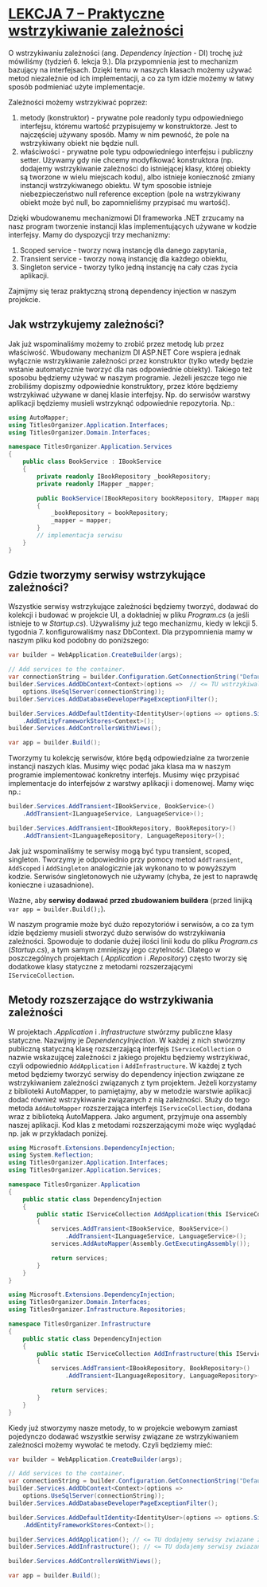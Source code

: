 # [LEKCJA 7 – Praktyczne wstrzykiwanie zależności](https://kurs.szkoladotneta.pl/zostan-programista-asp-net/tydzien-8-od-widoku-do-modelu/lekcja-7-praktyczne-wstrzykiwanie-zaleznosci/)
O wstrzykiwaniu zależności (ang. _Dependency Injection_ - DI) trochę już mówiliśmy (tydzień 6. lekcja 9.). Dla przypomnienia jest to mechanizm bazujący na interfejsach. Dzięki temu w naszych klasach możemy używać metod niezależnie od ich implementacji, a co za tym idzie możemy w łatwy sposób podmieniać użyte implementacje.

Zależności możemy wstrzykiwać poprzez:
1. metody (konstruktor) - prywatne pole readonly typu odpowiedniego interfejsu, któremu wartość przypisujemy w konstruktorze. Jest to najczęściej używany sposób. Mamy w nim pewność, że pole na wstrzykiwany obiekt nie będzie null.
2. właściwości - prywatne pole typu odpowiedniego interfejsu i publiczny setter. Używamy gdy nie chcemy modyfikować konstruktora (np. dodajemy wstrzykiwanie zależności do istniejącej klasy, której obiekty są tworzone w wielu miejscach kodu), albo istnieje konieczność zmiany instancji wstrzykiwanego obiektu. W tym sposobie istnieje niebezpieczeństwo null reference exception (pole na wstrzykiwany obiekt może być null, bo zapomnieliśmy przypisać mu wartość).

Dzięki wbudowanemu mechanizmowi DI frameworka .NET zrzucamy na nasz program tworzenie instancji klas implementujących używane w kodzie interfejsy. Mamy do dyspozycji trzy mechanizmy:
1. Scoped service - tworzy nową instancję dla danego zapytania,
2. Transient service - tworzy nową instancję dla każdego obiektu,
3. Singleton service - tworzy tylko jedną instancję na cały czas życia aplikacji.

Zajmijmy się teraz praktyczną stroną dependency injection w naszym projekcie.
## Jak wstrzykujemy zależności?
Jak już wspominaliśmy możemy to zrobić przez metodę lub przez właściwość. Wbudowany mechanizm DI ASP.NET Core wspiera jednak wyłącznie wstrzykiwanie zależności przez konstruktor (tylko wtedy będzie wstanie automatycznie tworzyć dla nas odpowiednie obiekty). Takiego też sposobu będziemy używać w naszym programie. Jeżeli jeszcze tego nie zrobiliśmy dopiszmy odpowiednie konstruktory, przez które będziemy wstrzykiwać używane w danej klasie interfejsy. Np. do serwisów warstwy aplikacji będziemy musieli wstrzyknąć odpowiednie repozytoria. Np.:
```csharp =
using AutoMapper;
using TitlesOrganizer.Application.Interfaces;
using TitlesOrganizer.Domain.Interfaces;

namespace TitlesOrganizer.Application.Services
{
    public class BookService : IBookService
    {
        private readonly IBookRepository _bookRepository;
        private readonly IMapper _mapper;

        public BookService(IBookRepository bookRepository, IMapper mapper)
        {
            _bookRepository = bookRepository;
            _mapper = mapper;
        }
        // implementacja serwisu
    }
}
```
## Gdzie tworzymy serwisy wstrzykujące zależności?
Wszystkie serwisy wstrzykujące zależności będziemy tworzyć, dodawać do kolekcji i budować w projekcie UI, a dokładniej w pliku _Program.cs_ (a jeśli istnieje to w _Startup.cs_). Używaliśmy już tego mechanizmu, kiedy w lekcji 5. tygodnia 7. konfigurowaliśmy nasz DbContext. Dla przypomnienia mamy w naszym pliku kod podobny do poniższego:
```csharp
var builder = WebApplication.CreateBuilder(args);

// Add services to the container.
var connectionString = builder.Configuration.GetConnectionString("DefaultConnection") ?? throw new InvalidOperationException("Connection string 'DefaultConnection' not found.");
builder.Services.AddDbContext<Context>(options =>  // <= TU wstrzykiwalismy nasz DbContext
    options.UseSqlServer(connectionString));
builder.Services.AddDatabaseDeveloperPageExceptionFilter();

builder.Services.AddDefaultIdentity<IdentityUser>(options => options.SignIn.RequireConfirmedAccount = true)
    .AddEntityFrameworkStores<Context>();
builder.Services.AddControllersWithViews();

var app = builder.Build();
```
Tworzymy tu kolekcję serwisów, które będą odpowiedzialne za tworzenie instancji naszych klas. Musimy więc podać jaka klasa ma w naszym programie implementować konkretny interfejs. Musimy więc przypisać implementacje do interfejsów z warstwy aplikacji i domenowej. Mamy więc np.:
```csharp
builder.Services.AddTransient<IBookService, BookService>()
    .AddTransient<ILanguageService, LanguageService>();

builder.Services.AddTransient<IBookRepository, BookRepository>()
    .AddTransient<ILanguageRepository, LanguageRepository>();
```
Jak już wspominaliśmy te serwisy mogą być typu transient, scoped, singleton. Tworzymy je odpowiednio przy pomocy metod `AddTransient`, `AddScoped` i `AddSingleton` analogicznie jak wykonano to w powyższym kodzie. Serwisów singletonowych nie używamy (chyba, że jest to naprawdę konieczne i uzasadnione).

Ważne, aby **serwisy dodawać przed zbudowaniem buildera** (przed linijką `var app = builder.Build();`).

W naszym programie może być dużo repozytoriów i serwisów, a co za tym idzie będziemy musieli stworzyć dużo serwisów do wstrzykiwania zależności. Spowoduje to dodanie dużej ilości linii kodu do pliku _Program.cs_ (_Startup.cs_), a tym samym zmniejszy jego czytelność. Dlatego w poszczególnych projektach (_.Application_ i _.Repository_) często tworzy się dodatkowe klasy statyczne z metodami rozszerzającymi `IServiceCollection`.
## Metody rozszerzające do wstrzykiwania zależności
W projektach _.Application_ i _.Infrastructure_ stwórzmy publiczne klasy statyczne. Nazwijmy je _DependencyInjection_. W każdej z nich stwórzmy publiczną statyczną klasę rozszerzającą interfejs `IServiceCollection` o nazwie wskazującej zależności z jakiego projektu będziemy wstrzykiwać, czyli odpowiednio `AddApplication` i `AddInfrastructure`. W każdej z tych metod będziemy tworzyć serwisy do dependency injection związane ze wstrzykiwaniem zależności związanych z tym projektem. Jeżeli korzystamy z biblioteki AutoMapper, to pamiętajmy, aby w metodzie warstwie aplikacji dodać również wstrzykiwanie związanych z nią zależności. Służy do tego metoda `AddAutoMapper` rozszerzająca interfejs `IServiceCollection`, dodana wraz z biblioteką AutoMappera. Jako argument, przyjmuje ona assembly naszej aplikacji. Kod klas z metodami rozszerzającymi może więc wyglądać np. jak w przykładach poniżej.
```csharp =
using Microsoft.Extensions.DependencyInjection;
using System.Reflection;
using TitlesOrganizer.Application.Interfaces;
using TitlesOrganizer.Application.Services;

namespace TitlesOrganizer.Application
{
    public static class DependencyInjection
    {
        public static IServiceCollection AddApplication(this IServiceCollection services)
        {
            services.AddTransient<IBookService, BookService>()
                .AddTransient<ILanguageService, LanguageService>();
            services.AddAutoMapper(Assembly.GetExecutingAssembly());

            return services;
        }
    }
}
```
```csharp =
using Microsoft.Extensions.DependencyInjection;
using TitlesOrganizer.Domain.Interfaces;
using TitlesOrganizer.Infrastructure.Repositories;

namespace TitlesOrganizer.Infrastructure
{
    public static class DependencyInjection
    {
        public static IServiceCollection AddInfrastructure(this IServiceCollection services)
        {
            services.AddTransient<IBookRepository, BookRepository>()
                .AddTransient<ILanguageRepository, LanguageRepository>();

            return services;
        }
    }
}
```
Kiedy już stworzymy nasze metody, to w projekcie webowym zamiast pojedynczo dodawać wszystkie serwisy związane ze wstrzykiwaniem zależności możemy wywołać te metody. Czyli będziemy mieć:
```csharp =
var builder = WebApplication.CreateBuilder(args);

// Add services to the container.
var connectionString = builder.Configuration.GetConnectionString("DefaultConnection") ?? throw new InvalidOperationException("Connection string 'DefaultConnection' not found.");
builder.Services.AddDbContext<Context>(options =>
    options.UseSqlServer(connectionString));
builder.Services.AddDatabaseDeveloperPageExceptionFilter();

builder.Services.AddDefaultIdentity<IdentityUser>(options => options.SignIn.RequireConfirmedAccount = true)
    .AddEntityFrameworkStores<Context>();

builder.Services.AddApplication(); // <= TU dodajemy serwisy zwiazane ze wstrzykiwaniem zaleznosci miedzy interfejsami a serwisami warstwy aplikacji oraz AutoMapperem (jesli uzywamy)
builder.Services.AddInfrastructure(); // <= TU dodajemy serwisy zwiazane ze wstrzykiwaniem zaleznosci miedzy interfejsami z warstwy domenowej a repozytoriami warstwy infrastruktury

builder.Services.AddControllersWithViews();

var app = builder.Build();
```